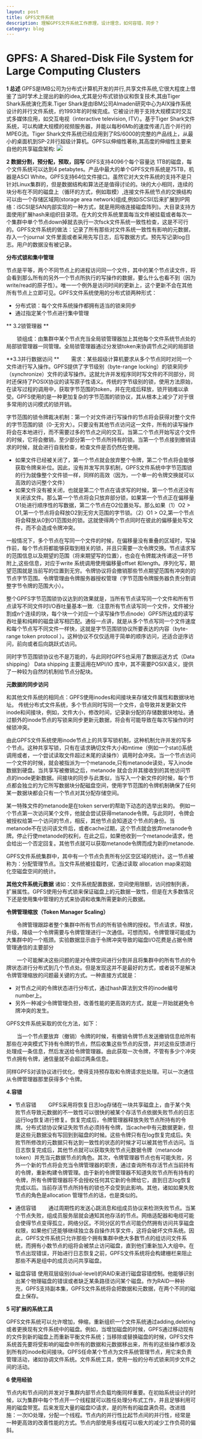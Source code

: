 ```yaml
---
layout: post
title: GPFS文件系统
description: 理解GPFS文件系统工作原理，设计理念，如何容错，同步？
category: blog
---
```



# GPFS: A Shared-Disk File System for Large Computing Clusters #


**1 总述**
GPFS是IMB公司为分布式计算机开发的并行,共享文件系统,它很大程度上借鉴了当时学术上提出的新的idea,尤其是分布式锁协议和恢复技术,其由Tiger Shark系统演化而来.Tiger Shark是由IBM公司Almaden研究中心为AIX操作系统设计的并行文件系统，约1993年的时候完成。它被设计用于支持大规模实时交互式多媒体应用，如交互电视（interactive television, ITV）。基于Tiger Shark文件系统，可以构建大规模的视频服务器，并能以每秒6Mb的速度传递几百个并行的MPEG流。Tiger Shark文件系统已经应用到了RS/6000的完整的产品线上，从最小的桌面机到SP-2并行超级计算机。GPFS以伸缩性著称,其高度的伸缩性主要来自他的共享磁盘架构:
![](http://i.imgur.com/6qOPaJX.png)

**2 数据分割，预分配，预取，回写**
GPFS支持4096个每个容量达 1TB的磁盘，每个文件系统可以达到4 petabytes。产品中最大的单个GPFS文件系统是75TB，机器是ASCI White。GPFS支持64位文件接口。虽然它对大文件系统的支持不是只针对Linux集群的，但是数据结构和算法还是值得讨论的。块的大小相同，连续的块分布在不同的磁盘上（循环的方式，例如取模）,连接文件系统节点的交换结构可以由一个存储区域网(storage area network)组成,例如iSCSI(后来扩展到IP网络：iSCSI是SAN内部实现的一种方式，就是用网络连接磁盘阵列)。大目录支持方面使用扩展hash来组织目录项。在大的文件系统里面每当文件被挂载或者每次一个集群中单个节点down掉就去执行一次fsck文件系统一致性检查，这是不可行的。GPFS文件系统的做法：记录了所有那些对文件系统一致性有影响的元数据，存入一个journal 文件里面或者采用先写日志，后写数据方式。预先写记录log日志。用户的数据没有被记录。

**分布式锁和集中管理**

节点是平等，两个不同节点上的进程访问同一个文件，其中的某个节点读文件，将会看到那么所有的另外一个节点所执行的写操作的数据，要么什么也看不到（因为write/read的原子性）。唯一一个例外是访问时间的更新上，这个更新不会在其他所有节点上立即可见。GPFS文件系统使用的分布式锁两种形式：

+ 分布式锁：每个文件系统操作都拥有适当的锁来同步
+ 通过指定某个节点进行集中管理

** 3.2锁管理器 **

&ensp;&ensp;&ensp;&ensp;锁组成：由集群中某个节点充当全局锁管理器加上其他每个文件系统节点处的局部锁管理器一同管理。全局锁管理器通过分发锁token来协调节点之间的局部锁

**3.3并行数据访问 **
&ensp;&ensp;&ensp;&ensp;需求：某些超级计算机要求从多个节点同时对同一个文件进行写入操作。GPFS提供了字节级别（byte-range locking）的锁来同步（synchronize）文件的读写操作。这就允许并发程序同时写文件的不同部分，同时还保持了POSIX协议的读写原子性语义。传统的字节级别的锁，使用方法原始，在读写过程的调用中，获取字节范围的token，并在完成后释放，锁开销难以承受。GPFS使用的是一种更加复杂的字节范围的锁协议，其从根本上减少了对于很多常用的访问模式的锁开销。

字节范围的锁令牌裁决机制：第一个对文件进行写操作的节点将会获得对整个文件的字节范围的锁（0-无穷大）。只要没有其他节点访问这一文件，所有的读写操作将会在本地进行，而不需要过多的节点之间的交互。当第二个节点开始写这个文件的时候，它将会撤销，至少部分第一个节点所持有的锁。当第一个节点接到撤销请求的时候，就会进行自我检查，检查文件是否仍然在使用。


+ 如果文件已经被关闭了，第一个节点就会放弃整个令牌，第二个节点将会能够获取令牌来补位。因此，没有并发写共享机制，GPFS文件系统中字节范围锁的行为就像整个文件锁一样，同样的高效（因为，一个单一的令牌交换就可以高效的访问整个文件）
+ 如果文件没有被关闭，也就是第二个节点在请求写的时候，第一个节点还没有关闭该文件。那么第一个节点将会只放弃部分锁，如果第一个节点正在偏移量O1处进行顺序性的写数据，第二个节点在O2位置处写。那么如果（1）O2 > O1,第一个节点将会释放O2到无穷大范围的字节锁。（2）O1 > O2,第一个节点将会释放从0到O1范围处的锁。这就使得两个节点同时在彼此的偏移量处写文件，而不会造成令牌冲突。

一般情况下，多个节点在写同一个文件的时候，在偏移量没有重叠的区域时，写操作前，每个节点将都能够获取到相关的锁，并且只需要一次令牌交换。节点请求写的范围信息以及期望的范围（将来期望写的位置），也会在令牌裁决传递这一环节附上,这些信息，对应于write 系统调用使用偏移量offset 和length。序列化写，期望范围就是当前写的位置到无穷。令牌协议将会撤销那些节点期望范围有冲突的的节点字节范围。令牌管理由令牌服务器授权管理（字节范围令牌服务器负责分割调整字节令牌的范围大小）。

整个GPFS字节范围锁协议达到的效果就是，当所有节点读写同一个文件和所有节点读写不同文件时I/O吞吐量基本一致.（注意所有节点读写同一个文件，文件被分割成n个连续的块，每个块一个对应一个读写操作节点node）GPFS所达成的读写吞吐量和纯粹的磁盘读写相匹配。通俗一点讲，就是从多个节点写同一个文件速度和每个节点写不同文件一样快，这就是字节范围锁协议所要表达的内容（byte-range token protocol ）。这种协议不仅仅适用于简单的顺序访问，还适合逆序访问，前向或者后向跳跃式访问。

同时字节范围锁协议也不是万能的，与此同时GPFS也采用了数据运送方式（Data shipping） Data shipping 主要运用在MPI/IO 库中，其不需要POSIX语义，提供了一种较为自然的机制给节点分配块。

**元数据的同步访问**

和其他文件系统的相同点：GPFS使用inodes和间接块来存储文件属性和数据块地址。
传统分布式文件系统，多个节点同时写同一个文件，会导致并发更新文件inode和间接块，例如，文件大小，修改时间，记录新分配的存储数据块地址。通过额外的inode节点的写锁来同步更新元数据，将会有可能导致在每次写操作的时候锁冲突。

由此GPFS文件系统使用inode节点上的共享写锁机制，这种机制允许并发的写多个节点。这种共享写锁，只有在请求确切文件大小和mtime（例如一个stat()系统调用或者，一个尝试读取文件超过末尾的读操作）调用时会冲突。当一个节点访问一个文件的时候，就会被指派为一个metanode,只有metanode读处，写入inode数据到硬盘。当共享写被撤销之后，metanode 就会合并其接收到的其他访问节点的inode更新数据。间接块的同步与此类似，当写入一个新文件的时候，每个节点都会独立的为它所写数据块分配磁盘空间，使用字节范围的令牌机制确保了任何某一数据块都会只有一个节点对其分配存储空间。

某一特殊文件的metanode是在token server的帮助下动态的选举出来的。
例如一个节点第一次访问某个文件，他就会尝试获得metanode令牌。与此同时，令牌会被授权给第一个访问的节点，相反，其他节点会知道这个节点的身份。当metanode不在访问该文件后，或者cache过期，这个节点就会放弃metanode令牌。停止行使metanode的权利，在此之后，如果他收到一个metanode请求，他会给出一个否定回复。其他节点就可以获取metanode令牌而成为新的metanode.

GPFS文件系统集群中，其中有一个节点负责所有分区空区域的统计。这一节点被称为：分配管理节点。当文件系统被挂载时，它通过读取 allocation map来初始化空磁盘空间的统计。

**其他文件系统元数据**
诸如：文件系统配置数据，空间使用限额，访问控制列表，扩展属性。GPFS使用分布式锁来保证磁盘上的元数据一致性，但是在大多数情况下还是使用集中管理的方式来协调和收集所需更新的元数据。

**令牌管理缩放（Token Manager Scaling）**


&ensp;&ensp;&ensp;&ensp;令牌管理跟踪者整个集群中所有节点的所有锁令牌的授权。节点请求，释放，升级，降级一个令牌需要与令牌管理进行一次通信。可想而知，令牌管理可能成为大集群中的一个瓶颈。实验数据显示由于令牌冲突导致的磁盘I/O花费是占据令牌管理通信的主要部分

&ensp;&ensp;&ensp;&ensp;一个可能解决这些问题的是对令牌空间进行分割并且将集群中的所有节点的令牌状态进行分布式到几个节点处。但是发现这并不是最好的方式，或者说不是解决令牌管理缩放的问题最关键的方式。一种直接方式就是：


+ 对节点之间的令牌状态进行分布式，通过hash算法到文件的inode编号number上。
+ 另外一种减少令牌管理负担，改善性能的更高效的方式，就是一开始就避免令牌冲突的发生。

GPFS文件系统采取的优化方法，如下：

&ensp;&ensp;&ensp;&ensp;当一个节点要放弃（撤销）令牌的时候，有撤销令牌节点发送撤销信息给所有那些在冲突模式下持有令牌的节点，然后收集这些节点的反馈，并对这些反馈进行处理成一条信息，然后发送给令牌管理器。由此获取一次令牌，不管有多少个冲突节点拥有令牌，通信量就不会超过两条信息。

同样GPFS对该协议进行优化，使得支持预存取和令牌请求批处理。可以一次通信从令牌管理器那里获得多个令牌。

**4.容错**
+ 节点容错
&ensp;&ensp;&ensp;&ensp;GPFS采用将恢复日志log存储在一块共享磁盘上，由于某个失败节点导致元数据的不一致性可以很快的被某个存活节点依据失败节点的日志运行log恢复进行修复。恢复完成后，令牌管理器释放失败节点所持有的令牌。分布式锁协议保证失败节点必须持有令牌，当cache中有元数据更新，但是这些元数据没有写回到到磁盘的时候。这些令牌只有在log恢复完成后。失败节所修改的元数据只有达到一致性的状态的时候才可以被其他节点访问。当日志恢复完成后，其他节点就可以获取失败节点元数据令牌（metanode token）并充当元数据节点的角色。其次，令牌管理器节点也有可能失败，另外一个新的节点将会充当令牌管理器的职责，通过查询所有存活节点当前持有的令牌，重新构建令牌管理。由于新的令牌管理器不知道失败节点所有持有的令牌，所有令牌管理器将不会授权任何其它新的令牌给它，直到日志log恢复完成以后。当前存活节点所持有的锁也不会受到此影响。其他，诸如如果失败节点的角色是allocation 管理节点的话，也是类似的。


+ 通信容错
&ensp;&ensp;&ensp;&ensp;通过周期性的发送心跳消息和组成员协议来检测失败节点。当某个节点失败，组成员服务层就会通知其他存活的节点。网络适配器和电缆可能会使得节点变得孤立，网络分区。不同分区的节点可能仍然拥有访问共享磁盘权限，如果他们还能够继续独立各自操作共享文件，这将会破坏文件系统。因此，GPFS文件系统只允许那些个拥有集群中绝大多数节点的组访问文件系统，而拥有小数节点的组将会被禁止访问磁盘，直到他们重新加入大组中。在节点出现错误，开始进行日志恢复之前，GPFS文件系统将会构建栅栏来阻止那些不再是组中的成员访问共享磁盘。
+ 磁盘容错
使用双层级别(dual-level)的RAID来进行磁盘容错控制。他能够识别出某个物理磁盘的错误或者缺乏某条路径访问某个磁盘。作为RAID一种补充，GPFS支持副本集，GPFS文件系统将会把数据和元数据，在两个不同的磁盘上保存。

**5 可扩展的系统工具**

GPFS文件系统可以允许增加，伸缩，重新组织一个文件系统通过adding,deleting或者更换现有文件系统中的磁盘。例如，当增加磁盘的时候，GPFS通过移动现有的文件到新的磁盘上而重新平衡文件系统；当移除或替换磁盘的时候，GPFS文件系统首先要将受影响的磁盘中所有的数据和元数据移出来，所有的这些操作都涉及到所有的inode和间接块。GPFS任命某个节点为文件系统管理节点，用它来负责管理活动，诸如协调文件系统。文件系统工具，使用一般的分布式锁来同步文件之间的活动。

**6 使用经验**

节点内和节点间的并发对于集群内部节点负载均衡同样重要。在初始系统设计的时候，以为集群中每个节点开一个线程就可以胜任处理分布式工作，并且足够利用可用的磁盘带宽。后来发现大量的磁盘IO请求，是的所有的磁盘满负荷。改进措施：一次IO处理，分配一个线程。节点内的并行性比起节点间的并行性，经常是一种更高效的改善性能的方式。节点内部使用多线程可以极大的减少工作负荷的偏斜。